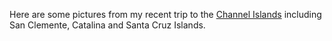 Here are some pictures from my recent trip to the [Channel Islands](http://kellogg-assoc.com/galleries/Channel%20Islands%202007-07/index.html) including San Clemente, Catalina and Santa Cruz Islands.